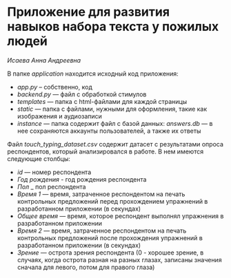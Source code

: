 # Приложение для развития навыков набора текста у пожилых людей
*Исаева Анна Андреевна*


В папке *application* находится исходный код приложения:
- *app.py* – собственно, код
- *backend.py* — файл с обработкой стимулов
- *templates* — папка с html-файлами для каждой страницы
- *static* — папка с файлами, нужными для оформления, такие как изображения и аудиозаписи
- *instance* — папка содержит файл с базой данных: *answers.db* — в нее сохраняются аккаунты пользователей, а также их ответы


Файл *touch_typing_dataset.csv* содержит датасет с результатами опроса респондентов, который анализировался в работе. В нем имеются следующие столбцы:

- *id* — номер респондента
- *Год рождения* - год рождения респондента
- *Пол* _ пол респондента
- *Время 1* — время, затраченное респондентом на печать контрольных предложений перед прохождением упражнений в разработанном приложении (в секундах)
- *Общее время* — время, которое респондент выполнял упражнения в разработанном приложении
- *Время 2* — время, затраченное респондентом на печать контрольных предложений после прохождения упражнений в разработанном приложении (в секундах)
- *Зрение* — острота зрения респондента (0 - хорошее зрение, в случаях, когда острота разная на разных глазах, записаны значения сначала для левого, потом для правого глаза)
